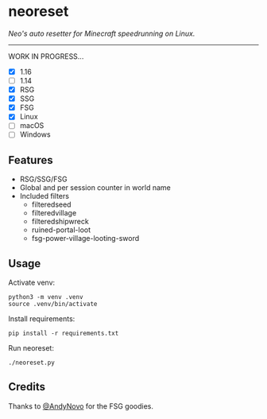 # neoreset

_Neo's auto resetter for Minecraft speedrunning on Linux._

---

WORK IN PROGRESS...

- [x] 1.16
- [ ] 1.14
- [x] RSG
- [x] SSG
- [x] FSG
- [x] Linux
- [ ] macOS
- [ ] Windows

## Features

- RSG/SSG/FSG
- Global and per session counter in world name
- Included filters
    - filteredseed
    - filteredvillage
    - filteredshipwreck
    - ruined-portal-loot
    - fsg-power-village-looting-sword

## Usage

Activate venv:

```
python3 -m venv .venv
source .venv/bin/activate
```

Install requirements:

```
pip install -r requirements.txt
```

Run neoreset:

```
./neoreset.py
```

## Credits

Thanks to [@AndyNovo](https://github.com/andynovo) for the FSG goodies.
